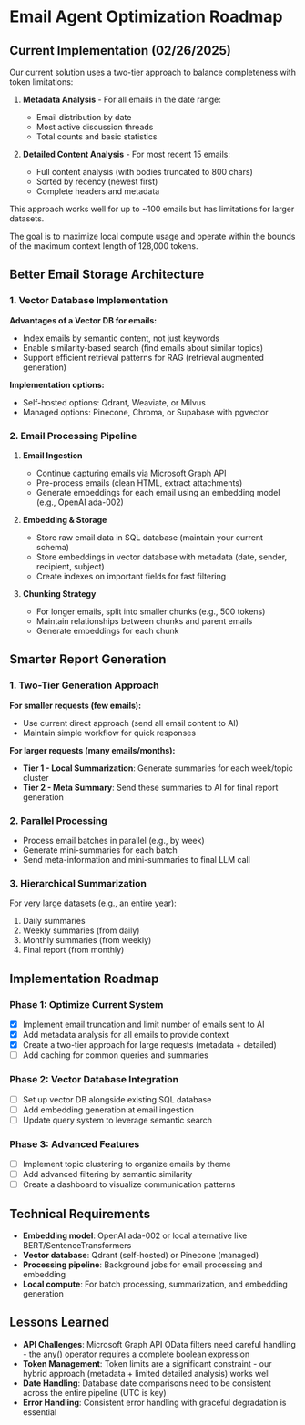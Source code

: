 # Email Agent Optimization Roadmap

## Current Implementation (02/26/2025)

Our current solution uses a two-tier approach to balance completeness with token limitations:

1. **Metadata Analysis** - For all emails in the date range:
   - Email distribution by date
   - Most active discussion threads
   - Total counts and basic statistics

2. **Detailed Content Analysis** - For most recent 15 emails:
   - Full content analysis (with bodies truncated to 800 chars)
   - Sorted by recency (newest first)
   - Complete headers and metadata

This approach works well for up to ~100 emails but has limitations for larger datasets.

The goal is to maximize local compute usage and operate within the bounds of the maximum context length of 128,000 tokens.

## Better Email Storage Architecture

### 1. Vector Database Implementation

**Advantages of a Vector DB for emails:**
- Index emails by semantic content, not just keywords
- Enable similarity-based search (find emails about similar topics)
- Support efficient retrieval patterns for RAG (retrieval augmented generation)

**Implementation options:**
- Self-hosted options: Qdrant, Weaviate, or Milvus
- Managed options: Pinecone, Chroma, or Supabase with pgvector

### 2. Email Processing Pipeline

1. **Email Ingestion**
   - Continue capturing emails via Microsoft Graph API
   - Pre-process emails (clean HTML, extract attachments)
   - Generate embeddings for each email using an embedding model (e.g., OpenAI ada-002)

2. **Embedding & Storage**
   - Store raw email data in SQL database (maintain your current schema)
   - Store embeddings in vector database with metadata (date, sender, recipient, subject)
   - Create indexes on important fields for fast filtering

3. **Chunking Strategy**
   - For longer emails, split into smaller chunks (e.g., 500 tokens)
   - Maintain relationships between chunks and parent emails
   - Generate embeddings for each chunk

## Smarter Report Generation

### 1. Two-Tier Generation Approach

**For smaller requests (few emails):**
- Use current direct approach (send all email content to AI)
- Maintain simple workflow for quick responses

**For larger requests (many emails/months):**
- **Tier 1 - Local Summarization**: Generate summaries for each week/topic cluster
- **Tier 2 - Meta Summary**: Send these summaries to AI for final report generation

### 2. Parallel Processing

- Process email batches in parallel (e.g., by week)
- Generate mini-summaries for each batch
- Send meta-information and mini-summaries to final LLM call

### 3. Hierarchical Summarization

For very large datasets (e.g., an entire year):
1. Daily summaries 
2. Weekly summaries (from daily)
3. Monthly summaries (from weekly)
4. Final report (from monthly)

## Implementation Roadmap

### Phase 1: Optimize Current System
- [x] Implement email truncation and limit number of emails sent to AI
- [x] Add metadata analysis for all emails to provide context
- [x] Create a two-tier approach for large requests (metadata + detailed)
- [ ] Add caching for common queries and summaries

### Phase 2: Vector Database Integration
- [ ] Set up vector DB alongside existing SQL database
- [ ] Add embedding generation at email ingestion
- [ ] Update query system to leverage semantic search

### Phase 3: Advanced Features
- [ ] Implement topic clustering to organize emails by theme
- [ ] Add advanced filtering by semantic similarity
- [ ] Create a dashboard to visualize communication patterns

## Technical Requirements

- **Embedding model**: OpenAI ada-002 or local alternative like BERT/SentenceTransformers
- **Vector database**: Qdrant (self-hosted) or Pinecone (managed)
- **Processing pipeline**: Background jobs for email processing and embedding
- **Local compute**: For batch processing, summarization, and embedding generation

## Lessons Learned

- **API Challenges**: Microsoft Graph API OData filters need careful handling - the any() operator requires a complete boolean expression
- **Token Management**: Token limits are a significant constraint - our hybrid approach (metadata + limited detailed analysis) works well
- **Date Handling**: Database date comparisons need to be consistent across the entire pipeline (UTC is key)
- **Error Handling**: Consistent error handling with graceful degradation is essential